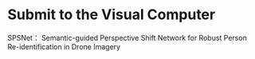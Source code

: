 # Submit to the Visual Computer
SPSNet： Semantic-guided Perspective Shift Network for Robust Person Re-identification in Drone Imagery

